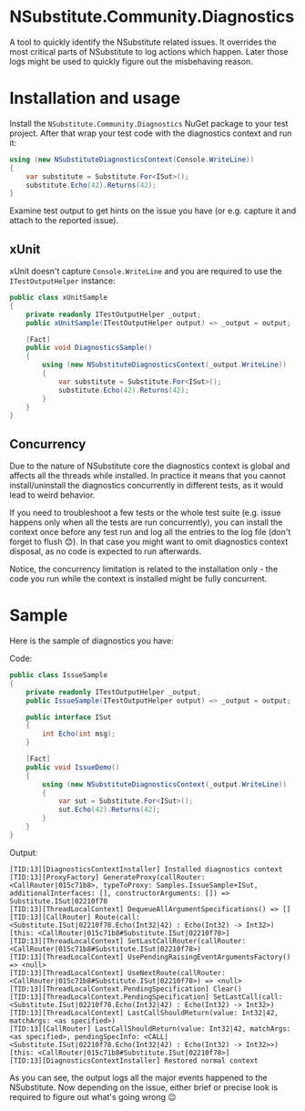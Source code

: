 # NSubstitute.Community.Diagnostics

A tool to quickly identify the NSubstitute related issues. It overrides the most critical parts of NSubstitute to log actions which happen. Later those logs might be used to quickly figure out the misbehaving reason.

# Installation and usage

Install the `NSubstitute.Community.Diagnostics` NuGet package to your test project. After that wrap your test code with the diagnostics context and run it:

```c#
using (new NSubstituteDiagnosticsContext(Console.WriteLine))
{
    var substitute = Substitute.For<ISut>();
    substitute.Echo(42).Returns(42);
}

```

Examine test output to get hints on the issue you have (or e.g. capture it and attach to the reported issue).

## xUnit

xUnit doesn't capture `Console.WriteLine` and you are required to use the `ITestOutputHelper` instance:

```c#
public class xUnitSample
{
    private readonly ITestOutputHelper _output;
    public xUnitSample(ITestOutputHelper output) => _output = output;

    [Fact]
    public void DiagnosticsSample()
    {
        using (new NSubstituteDiagnosticsContext(_output.WriteLine))
        {
            var substitute = Substitute.For<ISut>();
            substitute.Echo(42).Returns(42);
        }
    }
}
```

## Concurrency

Due to the nature of NSubstitute core the diagnostics context is global and affects all the threads while installed. In practice it means that you cannot install/uninstall the diagnostics concurrently in different tests, as it would lead to weird behavior.

If you need to troubleshoot a few tests or the whole test suite (e.g. issue happens only when all the tests are run concurrently), you can install the context once before any test run and log all the entries to the log file (don't forget to flush :blush:). In that case you might want to omit diagnostics context disposal, as no code is expected to run afterwards.

Notice, the concurrency limitation is related to the installation only - the code you run while the context is installed might be fully concurrent.

# Sample

Here is the sample of diagnostics you have:

Code:
```c#
public class IssueSample
{
    private readonly ITestOutputHelper _output;
    public IssueSample(ITestOutputHelper output) => _output = output;

    public interface ISut
    {
        int Echo(int msg);
    }

    [Fact]
    public void IssueDemo()
    {
        using (new NSubstituteDiagnosticsContext(_output.WriteLine))
        {
            var sut = Substitute.For<ISut>();
            sut.Echo(42).Returns(42);
        }
    }
}
```

Output:
```
[TID:13][DiagnosticsContextInstaller] Installed diagnostics context
[TID:13][ProxyFactory] GenerateProxy(callRouter: <CallRouter|015c71b8>, typeToProxy: Samples.IssueSample+ISut, additionalInterfaces: [], constructorArguments: []) => Substitute.ISut|02210f78
[TID:13][ThreadLocalContext] DequeueAllArgumentSpecifications() => []
[TID:13][CallRouter] Route(call: <Substitute.ISut|02210f78.Echo(Int32|42) : Echo(Int32) -> Int32>) [this: <CallRouter|015c71b8#Substitute.ISut|02210f78>]
[TID:13][ThreadLocalContext] SetLastCallRouter(callRouter: <CallRouter|015c71b8#Substitute.ISut|02210f78>)
[TID:13][ThreadLocalContext] UsePendingRaisingEventArgumentsFactory() => <null>
[TID:13][ThreadLocalContext] UseNextRoute(callRouter: <CallRouter|015c71b8#Substitute.ISut|02210f78>) => <null>
[TID:13][ThreadLocalContext.PendingSpecification] Clear()
[TID:13][ThreadLocalContext.PendingSpecification] SetLastCall(call: <Substitute.ISut|02210f78.Echo(Int32|42) : Echo(Int32) -> Int32>)
[TID:13][ThreadLocalContext] LastCallShouldReturn(value: Int32|42, matchArgs: <as specified>)
[TID:13][CallRouter] LastCallShouldReturn(value: Int32|42, matchArgs: <as specified>, pendingSpecInfo: <CALL|<Substitute.ISut|02210f78.Echo(Int32|42) : Echo(Int32) -> Int32>>) [this: <CallRouter|015c71b8#Substitute.ISut|02210f78>]
[TID:13][DiagnosticsContextInstaller] Restored normal context
```

As you can see, the output logs all the major events happened to the NSubstitute. Now depending on the issue, either brief or precise look is required to figure out what's going wrong :wink:
